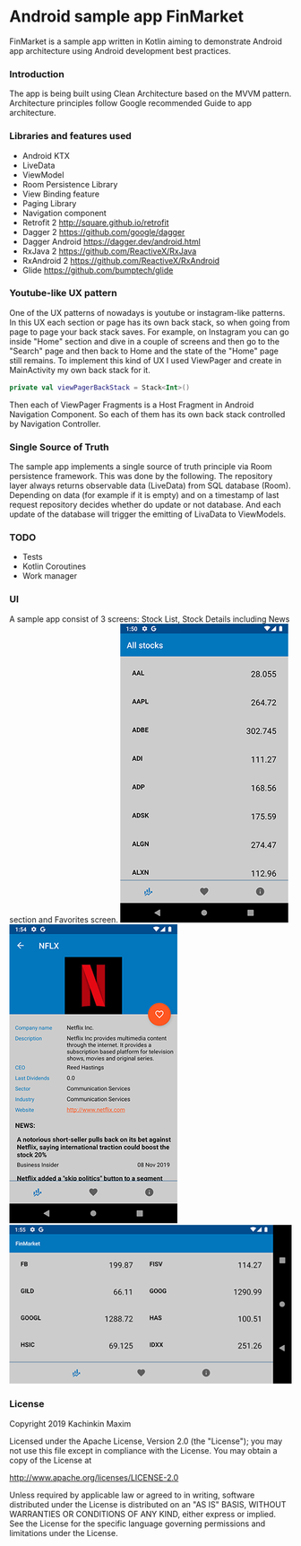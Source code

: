 # Android sample app FinMarket

FinMarket is a sample app written in Kotlin aiming to demonstrate Android app architecture using Android development best practices.

### Introduction
The app is being built using Clean Architecture based on the MVVM pattern. Architecture principles follow Google recommended Guide to app architecture.

### Libraries and features used
- Android KTX
- LiveData
- ViewModel
- Room Persistence Library
- View Binding feature
- Paging Library
- Navigation component
- Retrofit 2 http://square.github.io/retrofit
- Dagger 2 https://github.com/google/dagger
- Dagger Android https://dagger.dev/android.html
- RxJava 2 https://github.com/ReactiveX/RxJava
- RxAndroid 2 https://github.com/ReactiveX/RxAndroid
- Glide https://github.com/bumptech/glide

### Youtube-like UX pattern
One of the UX patterns of nowadays is youtube or instagram-like patterns. In this UX each section or page has its own back stack, so when going from page to page your back stack saves. For example, on Instagram you can go inside "Home" section and dive in a couple of screens and then go to the "Search" page and then back to Home and the state of the "Home" page still remains.
To implement this kind of UX I used ViewPager and create in MainActivity my own back stack for it.
```Kotlin
private val viewPagerBackStack = Stack<Int>()
```

Then each of ViewPager Fragments is a Host Fragment in Android Navigation Component. So each of them has its own back stack controlled by Navigation Controller.

### Single Source of Truth
The sample app implements a single source of truth principle via Room persistence framework. This was done by the following. The repository layer always returns observable data (LiveData) from SQL database (Room). Depending on data (for example if it is empty) and on a timestamp of last request repository decides whether do update or not database. And each update of the database will trigger the emitting of LivaData to ViewModels.

### TODO
- Tests
- Kotlin Coroutines
- Work manager

### UI
A sample app consist of 3 screens: Stock List, Stock Details including News section and Favorites screen.
![](https://raw.githubusercontent.com/makzimi/finmarket/master/screenshots/Screenshot_01.png)
![](https://raw.githubusercontent.com/makzimi/finmarket/master/screenshots/Screenshot_02.png)
![](https://raw.githubusercontent.com/makzimi/finmarket/master/screenshots/Screenshot_03.png)

### License
Copyright 2019 Kachinkin Maxim

Licensed under the Apache License, Version 2.0 (the "License"); you may not use this file except in compliance with the License. You may obtain a copy of the License at

http://www.apache.org/licenses/LICENSE-2.0

Unless required by applicable law or agreed to in writing, software distributed under the License is distributed on an "AS IS" BASIS, WITHOUT WARRANTIES OR CONDITIONS OF ANY KIND, either express or implied. See the License for the specific language governing permissions and limitations under the License.
